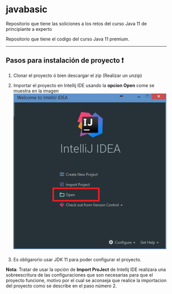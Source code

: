 # javabasic

Repositorio que tiene las soliciones a los retos del curso Java 11 de principiante a experto


Repositorio que tiene el codigo del curso Java 11 premium.

----------------------------------
Pasos para instalación de proyecto :heavy_exclamation_mark:
----------------------------------
1. Clonar el proyecto ó bien descargar el zip (Realizar un unzip)

2. Importar el proyecto en Intellij IDE usando la **opcion Open** come se muestra en la imagen
![Image of import](https://github.com/neosuniversity/libreriaFX/blob/master/src/images/intellij-open.png)

3. Es obligarorio usar JDK 11 para poder configurar el proyecto.


**Nota**: Tratar de usar la opción de **Import ProJect** de Intellij IDE realizara una sobreescritura de las configuraciones que son necesarias para que el proyecto funcione, motivo por el cual se aconseja que realice la importacion del proyecto como se describe en el paso número 2.


